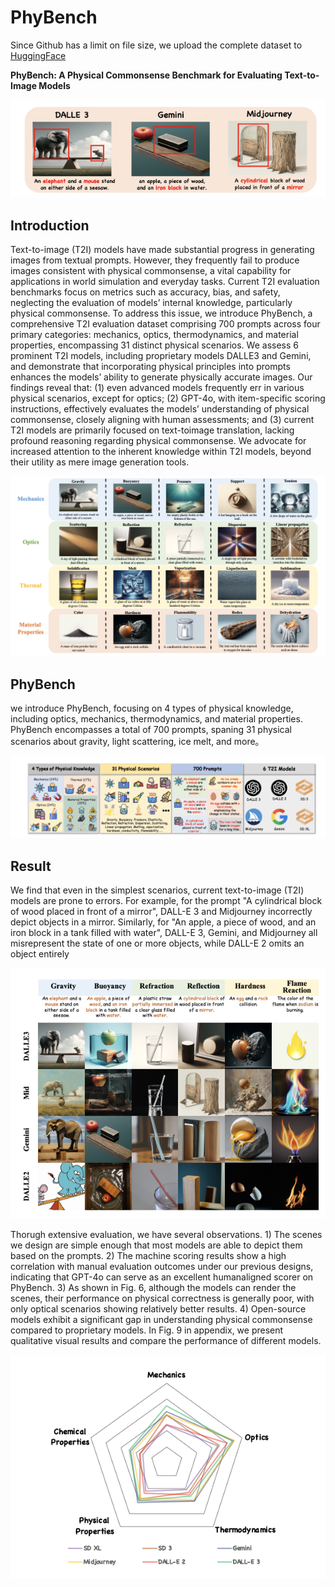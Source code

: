 # PhyBench

Since Github has a limit on file size, we upload the complete dataset to [HuggingFace](https://huggingface.co/datasets/PhyBench/PhyBench/tree/main)

**PhyBench: A Physical Commonsense Benchmark for Evaluating Text-to-Image Models**


![image-20240618105912844](./error.png)

## Introduction
Text-to-image (T2I) models have made substantial progress in generating images from textual prompts. However, they frequently fail to produce images consistent with physical commonsense, a vital capability for applications in world simulation and everyday tasks. Current T2I evaluation benchmarks focus on metrics such as accuracy, bias, and safety, neglecting the evaluation of models’ internal knowledge, particularly physical commonsense. To address this issue, we introduce PhyBench, a comprehensive T2I evaluation dataset comprising 700 prompts across four primary categories: mechanics, optics, thermodynamics, and material properties, encompassing 31 distinct physical scenarios. We assess 6 prominent T2I models, including proprietary models DALLE3 and Gemini, and demonstrate that incorporating physical principles into prompts enhances the models’ ability to generate physically accurate images. Our findings reveal that: (1) even advanced models frequently err in various physical scenarios, except for optics; (2) GPT-4o, with item-specific scoring instructions, effectively evaluates the models’ understanding of physical commonsense, closely aligning with human assessments; and (3) current T2I models are primarily focused on text-toimage translation, lacking profound reasoning regarding physical commonsense. We advocate for increased attention to the inherent knowledge within T2I models, beyond their utility as mere image generation tools.

![image-20240618105912845](./phybench.png)


## PhyBench
we introduce PhyBench, focusing on 4 types of physical knowledge, including optics, mechanics, thermodynamics, and material properties. PhyBench encompasses a total of 700 prompts, spaning 31 physical scenarios about gravity, light scattering, ice melt, and more。

![image-20240618105912846](./overall.png)


## Result

We find that even in the simplest scenarios, current text-to-image (T2I) models are prone to errors. For example, for the prompt "A cylindrical block of wood placed in front of a mirror", DALL-E 3 and Midjourney incorrectly depict objects in a mirror. Similarly, for "An apple, a piece of wood, and an iron block in a tank filled with water", DALL-E 3, Gemini, and Midjourney all misrepresent the state of one or more objects, while DALL-E 2 omits an object entirely

![image-20240618105912845](./phybench2.png)


Thorugh extensive evaluation, we have several observations. 1) The scenes we design are simple enough that most models are able to depict them based on the prompts. 2) The machine scoring results show a high correlation with manual evaluation outcomes under our previous designs, indicating that GPT-4o can serve as an excellent humanaligned scorer on PhyBench. 3) As shown in Fig. 6, although the models can render the scenes, their performance on physical correctness is generally poor, with only optical scenarios showing relatively better results. 4) Open-source models exhibit a significant gap in understanding physical commonsense compared to proprietary models. In Fig. 9 in appendix, we present qualitative visual results and compare the performance of different models.

![image-20240618105912847](./result.png)



